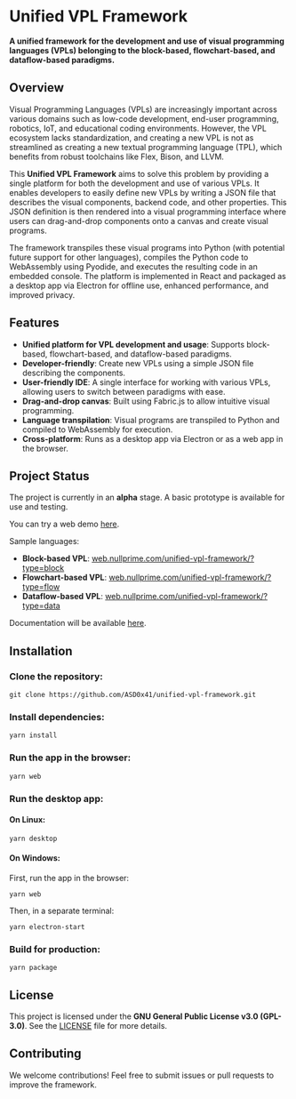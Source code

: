# Unified VPL Framework

**A unified framework for the development and use of visual programming languages (VPLs) belonging to the block-based, flowchart-based, and dataflow-based paradigms.**

## Overview

Visual Programming Languages (VPLs) are increasingly important across various domains such as low-code development, end-user programming, robotics, IoT, and educational coding environments. However, the VPL ecosystem lacks standardization, and creating a new VPL is not as streamlined as creating a new textual programming language (TPL), which benefits from robust toolchains like Flex, Bison, and LLVM.

This **Unified VPL Framework** aims to solve this problem by providing a single platform for both the development and use of various VPLs. It enables developers to easily define new VPLs by writing a JSON file that describes the visual components, backend code, and other properties. This JSON definition is then rendered into a visual programming interface where users can drag-and-drop components onto a canvas and create visual programs.

The framework transpiles these visual programs into Python (with potential future support for other languages), compiles the Python code to WebAssembly using Pyodide, and executes the resulting code in an embedded console. The platform is implemented in React and packaged as a desktop app via Electron for offline use, enhanced performance, and improved privacy.

## Features

- **Unified platform for VPL development and usage**: Supports block-based, flowchart-based, and dataflow-based paradigms.
- **Developer-friendly**: Create new VPLs using a simple JSON file describing the components.
- **User-friendly IDE**: A single interface for working with various VPLs, allowing users to switch between paradigms with ease.
- **Drag-and-drop canvas**: Built using Fabric.js to allow intuitive visual programming.
- **Language transpilation**: Visual programs are transpiled to Python and compiled to WebAssembly for execution.
- **Cross-platform**: Runs as a desktop app via Electron or as a web app in the browser.
  
## Project Status

The project is currently in an **alpha** stage. A basic prototype is available for use and testing. 

You can try a web demo [here](https://web.nullprime.com/unified-vpl-framework).

Sample languages:
- **Block-based VPL**: [web.nullprime.com/unified-vpl-framework/?type=block](https://web.nullprime.com/unified-vpl-framework/?type=block)
- **Flowchart-based VPL**: [web.nullprime.com/unified-vpl-framework/?type=flow](https://web.nullprime.com/unified-vpl-framework/?type=flow)
- **Dataflow-based VPL**: [web.nullprime.com/unified-vpl-framework/?type=data](https://web.nullprime.com/unified-vpl-framework/?type=data)

Documentation will be available [here](https://web.nullprime.com/unified-vpl-framework/docs/).

## Installation

### Clone the repository:

    git clone https://github.com/ASD0x41/unified-vpl-framework.git

### Install dependencies:

    yarn install

### Run the app in the browser:

    yarn web

### Run the desktop app:

#### On Linux:

    yarn desktop

#### On Windows:

First, run the app in the browser:

    yarn web

Then, in a separate terminal:

    yarn electron-start

### Build for production:

    yarn package

## License

This project is licensed under the **GNU General Public License v3.0 (GPL-3.0)**. See the [LICENSE](LICENSE) file for more details.

## Contributing

We welcome contributions! Feel free to submit issues or pull requests to improve the framework.
